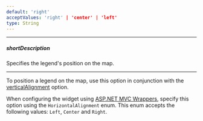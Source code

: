 ```yaml
---
default: 'right'
acceptValues: 'right' | 'center' | 'left'
type: String
---
```

---
##### shortDescription
Specifies the legend's position on the map.

---
To position a legend on the map, use this option in conjunction with the [verticalAlignment](/api-reference/20%20Data%20Visualization%20Widgets/dxVectorMap/1%20Configuration/legends/verticalAlignment.md '/Documentation/ApiReference/Data_Visualization_Widgets/dxVectorMap/Configuration/legends/#verticalAlignment') option.

When configuring the widget using [ASP.NET MVC Wrappers](/concepts/35%20ASP.NET%20MVC%20Wrappers/20%20Fundamentals '/Documentation/Guide/ASP.NET_MVC_Wrappers/Fundamentals/'), specify this option using the `HorizontalAlignment` enum. This enum accepts the following values: `Left`, `Center` and `Right`.